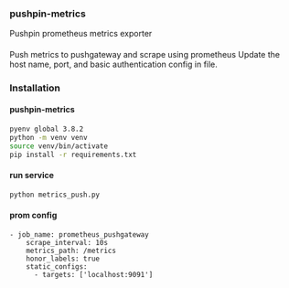 ### pushpin-metrics
Pushpin prometheus metrics exporter

####
Push metrics to pushgateway and scrape using prometheus
Update the host name, port, and basic authentication config in file.

### Installation

#### pushpin-metrics
```bash
pyenv global 3.8.2
python -m venv venv
source venv/bin/activate
pip install -r requirements.txt
``` 

#### run service
```bash
python metrics_push.py
```

#### prom config
```
- job_name: prometheus_pushgateway
    scrape_interval: 10s
    metrics_path: /metrics
    honor_labels: true
    static_configs:
      - targets: ['localhost:9091']
```
